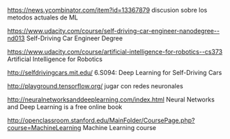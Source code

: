 https://news.ycombinator.com/item?id=13367879
discusion sobre los metodos actuales de ML

https://www.udacity.com/course/self-driving-car-engineer-nanodegree--nd013
Self-Driving Car Engineer Degree

https://www.udacity.com/course/artificial-intelligence-for-robotics--cs373
Artificial Intelligence for Robotics

http://selfdrivingcars.mit.edu/
6.S094: Deep Learning for Self-Driving Cars

http://playground.tensorflow.org/
jugar con redes neuronales

http://neuralnetworksanddeeplearning.com/index.html
Neural Networks and Deep Learning is a free online book

http://openclassroom.stanford.edu/MainFolder/CoursePage.php?course=MachineLearning
Machine Learning course


